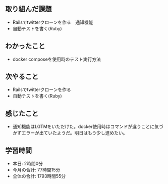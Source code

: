 ## 取り組んだ課題
- Railsでtwitterクローンを作る　通知機能
- 自動テストを書く(Ruby)
## わかったこと
- docker composeを使用時のテスト実行方法
## 次やること
- Railsでtwitterクローンを作る
- 自動テストを書く(Ruby)
## 感じたこと
- 通知機能はLGTMをいただけた。docker使用時はコマンドが違うことに気づかずエラーが出ていたようだ。明日はもう少し進めたい。
## 学習時間
- 本日: 2時間0分
- 今月の合計: 77時間15分
- 全体の合計: 1793時間55分
